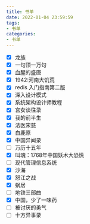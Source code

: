 ```yaml
---
title: 书单
date: 2022-01-04 23:59:59
tags:
- 书单
categories:
- 书单
---
```


- [x] 龙族
- [x] 一句顶一万句
- [x] 血腥的盛唐
- [x] 1942:河南大饥荒
- [x] redis 入门指南第二版
- [x] 深入设计模式
- [x] 系统架构设计师教程
- [x] 宫女谈往录
- [x] 我的前半生
- [x] 法医宋慈
- [x] 白鹿原
- [x] 中国异闻录
- [ ] 万历十五年
- [x] 叫魂：1768年中国妖术大恐慌
- [ ] 现代管理信息系统
- [x] 沙海
- [x] 怒江之战
- [x] 蜗居
- [ ] 地铁三部曲
- [x] 中国，少了一味药
- [ ] 被讨厌的勇气
- [ ] 十方异事录
